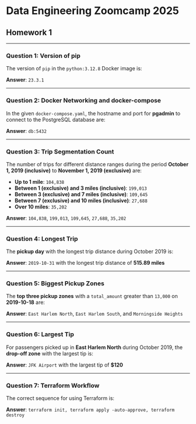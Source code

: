 # **Data Engineering Zoomcamp 2025**

## **Homework 1**

---

### **Question 1: Version of pip**
The version of `pip` in the `python:3.12.8` Docker image is:

**Answer**: `23.3.1`

---

### **Question 2: Docker Networking and docker-compose**
In the given `docker-compose.yaml`, the hostname and port for **pgadmin** to connect to the PostgreSQL database are:

**Answer**: `db:5432`

---

### **Question 3: Trip Segmentation Count**
The number of trips for different distance ranges during the period **October 1, 2019 (inclusive)** to **November 1, 2019 (exclusive)** are:

- **Up to 1 mile**: `104,838`
- **Between 1 (exclusive) and 3 miles (inclusive)**: `199,013`
- **Between 3 (exclusive) and 7 miles (inclusive)**: `109,645`
- **Between 7 (exclusive) and 10 miles (inclusive)**: `27,688`
- **Over 10 miles**: `35,202`

**Answer**: `104,838`, `199,013`, `109,645`, `27,688`, `35,202`

---

### **Question 4: Longest Trip**
The **pickup day** with the longest trip distance during October 2019 is:

**Answer**: `2019-10-31` with the longest trip distance of **515.89 miles**

---

### **Question 5: Biggest Pickup Zones**
The **top three pickup zones** with a `total_amount` greater than `13,000` on **2019-10-18** are:

**Answer**: `East Harlem North`, `East Harlem South`, and `Morningside Heights`

---

### **Question 6: Largest Tip**
For passengers picked up in **East Harlem North** during October 2019, the **drop-off zone** with the largest tip is:

**Answer**: `JFK Airport` with the largest tip of **$120**

---

### **Question 7: Terraform Workflow**
The correct sequence for using Terraform is:

**Answer**: `terraform init, terraform apply -auto-approve, terraform destroy`
